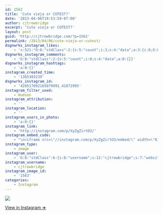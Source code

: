 ```yaml
---
id: 1562
title: 'Cute vieja or CUTEST?'
date: '2013-04-06T19:53:59-07:00'
author: cjtrowbridge
excerpt: 'Cute vieja or CUTEST?'
layout: post
guid: 'http://cjtrowbridge.com/?p=1562'
permalink: /2013/04/06/cute-vieja-or-cutest/
dsgnwrks_instagram_likes:
    - 's:521:"O:8:"stdClass":2:{s:5:"count";i:3;s:4:"data";a:3:{i:0;O:8:"stdClass":4:{s:8:"username";s:8:"amenle89";s:15:"profile_picture";s:106:"https://igcdn-photos-g-a.akamaihd.net/hphotos-ak-xfa1/t51.2885-19/10454086_789813751049526_800898144_a.jpg";s:2:"id";s:9:"215996395";s:9:"full_name";s:12:"Alyssa Menle";}i:1;O:8:"stdClass":4:{s:8:"username";s:11:"tymmurphy92";s:15:"profile_picture";s:85:"https://instagramimages-a.akamaihd.net/profiles/profile_229456773_75sq_1372828643.jpg";s:2:"id";s:9:"229456773";s:9:"full_name";s:11:"";'
dsgnwrks_instagram_comments:
    - 'O:8:"stdClass":2:{s:5:"count";i:0;s:4:"data";a:0:{}}'
dsgnwrks_instagram_hashtags:
    - 'a:0:{}'
instagram_created_time:
    - '1365303239'
dsgnwrks_instagram_id:
    - '428517092165079991_41872995'
instagram_filter_used:
    - Hudson
instagram_attribution:
    - ''
instagram_location:
    - ''
instagram_users_in_photo:
    - 'a:0:{}'
instagram_link:
    - 'http://instagram.com/p/XyZgZirtO3/'
instagram_embed_code:
    - "\n<iframe src=\"//instagram.com/p/XyZgZirtO3/embed/\" width=\"612\" height=\"710\" frameborder=\"0\" scrolling=\"no\" allowtransparency=\"true\"></iframe>\n"
instagram_type:
    - image
instagram_user:
    - 'O:8:"stdClass":6:{s:8:"username";s:12:"cjtrowbridge";s:7:"website";s:0:"";s:15:"profile_picture";s:103:"https://igcdn-photos-f-a.akamaihd.net/hphotos-ak-xpa1/t51.2885-19/925559_452430704897917_67836701_a.jpg";s:9:"full_name";s:13:"CJ Trowbridge";s:3:"bio";s:0:"";s:2:"id";s:8:"41872995";}'
instagram_username:
    - cjtrowbridge
instagram_image_id:
    - '1563'
categories:
    - Instagram
---
```


[![](http://blog.cjtrowbridge.com/wp-content/uploads/2013/04/65b6dae89f2e11e2863a22000aa8101b_7.jpg)](http://instagram.com/p/XyZgZirtO3/)

[View in Instagram ⇒](http://instagram.com/p/XyZgZirtO3/)